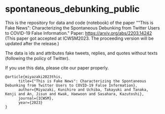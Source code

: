 # spontaneous_debunking_public

This is the repository for data and code (notebook) of the paper ""This is Fake News": Characterizing the Spontaneous Debunking from Twitter Users to COVID-19 False Information."
Paper: https://arxiv.org/abs/2203.14242 (This paper got accepted at ICWSM2023. The proceeding version will be updated after the release.)

The data is ids and attributes fake tweets, replies, and quotes without texts (following the policy of Twitter).

If you use this data, please cite our paper properly.
```
@article{miyazaki2023this,
      title={"This is Fake News": Characterizing the Spontaneous Debunking from Twitter Users to COVID-19 False Information}, 
      author={Miyazaki, Kunihiro and Uchiba, Takayuki and Tanaka, Kenji and An, Jisun and Kwak, Haewoon and Sasahara, Kazutoshi},
      journal={ICWSM},
      year={2023}
}
```
